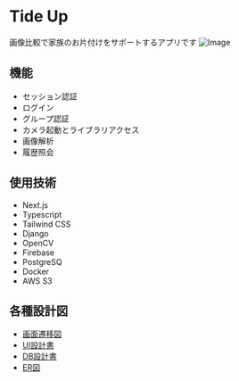# Tide Up
画像比較で家族のお片付けをサポートするアプリです
![Image](https://github.com/user-attachments/assets/044d3439-8098-4f58-a6c8-d379e57c004f)

## 機能   
- セッション認証
- ログイン
- グループ認証
- カメラ起動とライブラリアクセス
- 画像解析
- 履歴照会

## 使用技術
- Next.js
- Typescript
- Tailwind CSS
- Django
- OpenCV
- Firebase
- PostgreSQ
- Docker
- AWS S3
  
## 各種設計図
- [画面遷移図](https://www.figma.com/design/UzCCfrcj7yaBEjDEQepXvT/%E6%9C%80%E7%B5%82%E3%83%97%E3%83%AD%E3%82%B8%E3%82%A7%E3%82%AF%E3%83%88teamD?node-id=0-1&node-type=canvas)
- [UI設計書](https://www.figma.com/design/UzCCfrcj7yaBEjDEQepXvT/%E6%9C%80%E7%B5%82%E3%83%97%E3%83%AD%E3%82%B8%E3%82%A7%E3%82%AF%E3%83%88teamD?node-id=15-11&node-type=canvas)
- [DB設計書](https://docs.google.com/spreadsheets/d/18s9qLAAu_rFCwXT6zEJl4MGrQP_dRAaxIl-q380a_dg/edit?hl=ja&gid=0#gid=0)
- [ER図](https://drawsql.app/teams/msework/diagrams/finalproject-teamd)

